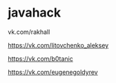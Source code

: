 # javahack

vk.com/rakhall

https://vk.com/litovchenko_aleksey


https://vk.com/b0tanic


https://vk.com/eugenegoldyrev
